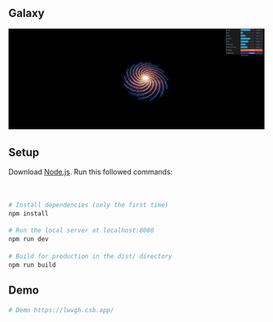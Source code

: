 ## Galaxy

![alt text](https://raw.githubusercontent.com/saanny/Galaxy/main/static/galaxys.png)

## Setup

Download [Node.js](https://nodejs.org/en/download/).
Run this followed commands:

```bash


# Install dependencies (only the first time)
npm install

# Run the local server at localhost:8080
npm run dev

# Build for production in the dist/ directory
npm run build
```

## Demo

```bash
# Demo https://lwvgh.csb.app/
```
